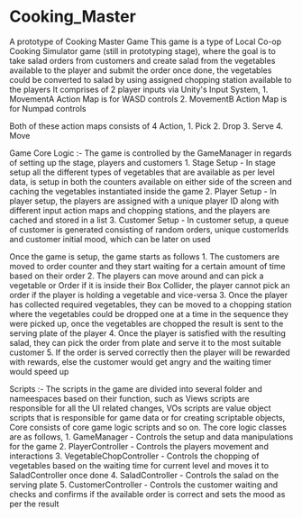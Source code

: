 # Cooking_Master
A prototype of Cooking Master Game
This game is a type of Local Co-op Cooking Simulator game (still in prototyping stage), where the goal is to take salad orders from customers and create salad from the vegetables available to the player and submit the order once done, the vegetables could be converted to salad by using assigned chopping station available to the players
It comprises of 2 player inputs via Unity's Input System,
        1. MovementA Action Map is for WASD controls
        2. MovementB Action Map is for Numpad controls
        
Both of these action maps consists of 4 Action,
        1. Pick
        2. Drop
        3. Serve
        4. Move


Game Core Logic :-
The game is controlled by the GameManager in regards of setting up the stage, players and customers
    1. Stage Setup - In stage setup all the different types of vegetables that are available as per level data, is setup in both the counters available on either side of the screen and caching the vegetables instantiated inside the game
    2. Player Setup - In player setup, the players are assigned with a unique player ID along with different input action maps and chopping stations, and the players are cached and stored in a list
    3. Customer Setup - In customer setup, a queue of customer is generated consisting of random orders, unique customerIds and customer initial mood, which can be later on used

Once the game is setup, the game starts as follows
    1. The customers are moved to order counter and they start waiting for a certain amount of time based on their order
    2. The players can move around and can pick a vegetable or Order if it is inside their Box Collider, the player cannot pick an order if the player is holding a vegetable and vice-versa
    3. Once the player has collected required vegetables, they can be moved to a chopping station where the vegetables could be dropped one at a time in the sequence they were picked up, once the vegetables are chopped the result is sent to the serving plate of the player
    4. Once the player is satisfied with the resulting salad, they can pick the order from plate and serve it to the most suitable customer
    5. If the order is served correctly then the player will be rewarded with rewards, else the customer would get angry and the waiting timer would speed up


Scripts :-
The scripts in the game are divided into several folder and nameespaces based on their function, such as Views scripts are responsible for all the UI related changes, VOs scripts are value object scripts that is responsible for game data or for creating scriptable objects, Core consists of core game logic scripts and so on.
The core logic classes are as follows,
    1. GameManager - Controls the setup and data manipulations for the game
    2. PlayerController - Controls the players movement and interactions
    3. VegetableChopController - Controls the chopping of vegetables based on the waiting time for current level and moves it to SaladController once done
    4. SaladController - Controls the salad on the serving plate
    5. CustomerController - Controls the customer waiting and checks and confirms if the available order is correct and sets the mood as per the result
